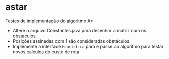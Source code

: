 # astar
Testes de implementação do algoritmo A*

* Altere o arquivo Constantes.java para desenhar a matriz com os obstaculos.
* Posições assinadas com 1 são consideradas obstáculos.
* Implemente a interface ```Heuristica``` para e passe ao algoritmo para testar novos calculos do custo de rota
